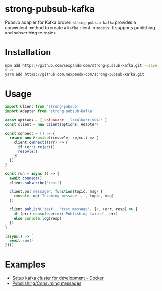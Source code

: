 # strong-pubsub-kafka

Pubsub adapter for Kafka broker. `strong-pubsub-kafka` provides a convenient method to create a `kafka` client in `nodejs`. It supports publishing and subscribing to topics.

# Installation

```sh
npm add https://github.com/nexpando-com/strong-pubsub-kafka.git --save
# or
yarn add https://github.com/nexpando-com/strong-pubsub-kafka.git
```

# Usage

```javascript
import Client from 'strong-pubsub'
import Adapter from 'strong-pubsub-kafka'

const options = { kafkaHost: 'localhost:9092' }
const client = new Client(options, Adapter)

const connect = () => {
  return new Promise((resovle, reject) => {
    client.connect((err) => {
      if (err) reject()
      resovle()
    })
  })
}

const run = async () => {
  await connect()
  client.subscribe('test')

  client.on('message', function(topic, msg) {
    console.log('Incoming message...', topic, msg)
  })

  client.publish('test', 'test message', {}, (err, resp) => {
    if (err) console.error('Publishing failed', err)
    else console.log(resp)
  })
}

(async() => {
  await run()
})()
```

# Examples

- [Setup kafka cluster for development - Docker](examples/kafka-cluster/docker-compose.yml)
- [Pubslishing/Consuming messages](examples/README.md)

